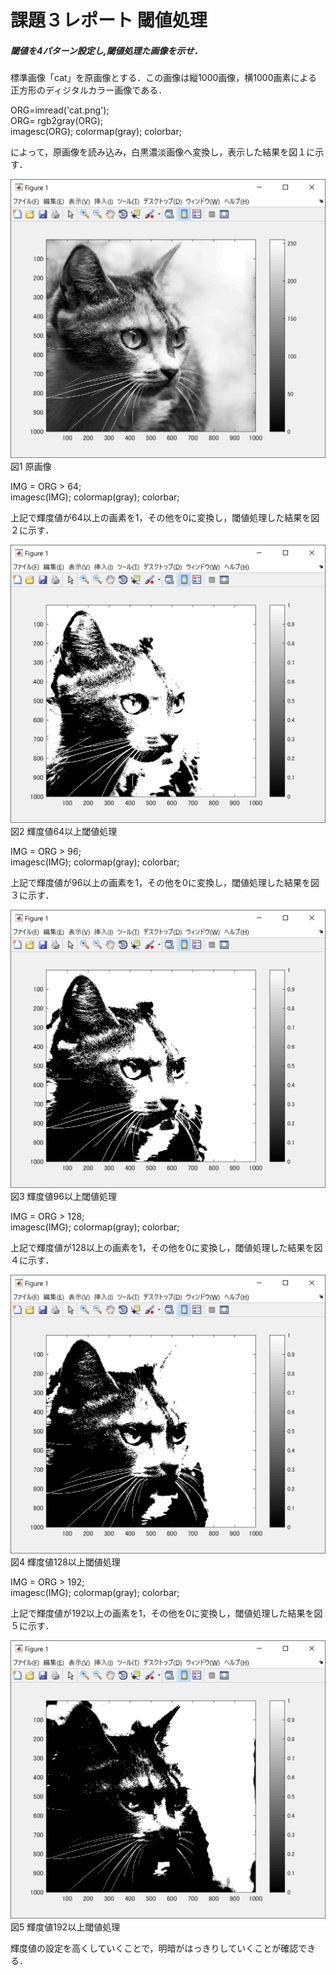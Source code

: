 # 課題３レポート 閾値処理
##### 閾値を4パターン設定し,閾値処理た画像を示せ．

標準画像「cat」を原画像とする．この画像は縦1000画像，横1000画素による正方形のディジタルカラー画像である．

ORG=imread('cat.png');  
ORG= rgb2gray(ORG);  
imagesc(ORG); colormap(gray); colorbar;

によって，原画像を読み込み，白黒濃淡画像へ変換し，表示した結果を図１に示す．

![原画像](https://github.com/ReoOgawa/Image-processing-Report/blob/master/Image/Report-03/01.png?raw=true)  
図1 原画像

IMG = ORG > 64;  
imagesc(IMG); colormap(gray); colorbar;  

上記で輝度値が64以上の画素を1，その他を0に変換し，閾値処理した結果を図２に示す．

![原画像](https://github.com/ReoOgawa/Image-processing-Report/blob/master/Image/Report-03/02.png?raw=true)  
図2 輝度値64以上閾値処理

IMG = ORG > 96;  
imagesc(IMG); colormap(gray); colorbar;  

上記で輝度値が96以上の画素を1，その他を0に変換し，閾値処理した結果を図３に示す．

![原画像](https://github.com/ReoOgawa/Image-processing-Report/blob/master/Image/Report-03/03.png?raw=true)  
図3 輝度値96以上閾値処理

IMG = ORG > 128;  
imagesc(IMG); colormap(gray); colorbar;  

上記で輝度値が128以上の画素を1，その他を0に変換し，閾値処理した結果を図４に示す．

![原画像](https://github.com/ReoOgawa/Image-processing-Report/blob/master/Image/Report-03/04.png?raw=true)  
図4 輝度値128以上閾値処理

IMG = ORG > 192;  
imagesc(IMG); colormap(gray); colorbar;  

上記で輝度値が192以上の画素を1，その他を0に変換し，閾値処理した結果を図５に示す．

![原画像](https://github.com/ReoOgawa/Image-processing-Report/blob/master/Image/Report-03/05.png?raw=true)  
図5 輝度値192以上閾値処理

輝度値の設定を高くしていくことで，明暗がはっきりしていくことが確認できる．
